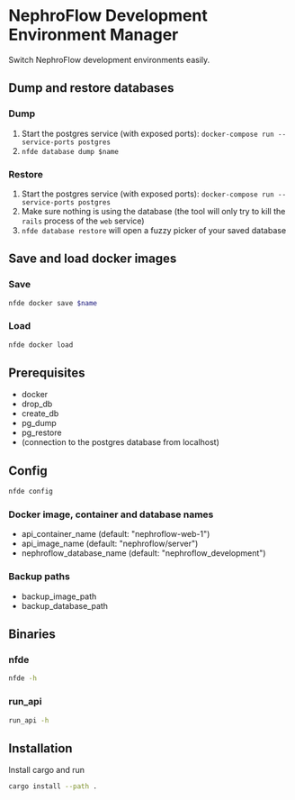 # NephroFlow Development Environment Manager

Switch NephroFlow development environments easily.

## Dump and restore databases

### Dump

1. Start the postgres service (with exposed ports): `docker-compose run --service-ports postgres`
2. `nfde database dump $name`

### Restore

1. Start the postgres service (with exposed ports): `docker-compose run --service-ports postgres`
2. Make sure nothing is using the database (the tool will only try to kill
   the `rails` process of the `web` service)
3. `nfde database restore` will open a fuzzy picker of your saved database

## Save and load docker images

### Save

```bash
nfde docker save $name
```

### Load

```bash
nfde docker load
```

## Prerequisites

- docker
- drop_db
- create_db
- pg_dump
- pg_restore
- (connection to the postgres database from localhost)

## Config

```bash
nfde config
```

### Docker image, container and database names

- api_container_name (default: "nephroflow-web-1")
- api_image_name (default: "nephroflow/server")
- nephroflow_database_name (default: "nephroflow_development")

### Backup paths

- backup_image_path
- backup_database_path

## Binaries

### nfde

```bash
nfde -h
```

### run_api

```bash
run_api -h
```

## Installation

Install cargo and run

```bash
cargo install --path .
```
